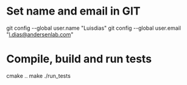 # Set name and email in GIT
git config --global user.name "Luisdias" 
git config --global user.email "l.dias@andersenlab.com" 


# Compile, build and run tests 
cmake .. 
make 
./run_tests